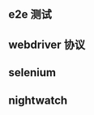 ## e2e 测试
<!-- 
TODO: 给出定义并说明使用
 -->


## webdriver 协议
<!-- TODO: 介绍 webdriver 协议
并给出示例
 -->


## selenium
<!-- 
TODO: 介绍 selinum 并给出示例
 -->


## nightwatch
<!-- 
TODO: 介绍 nightwatch 并给出示例
 -->